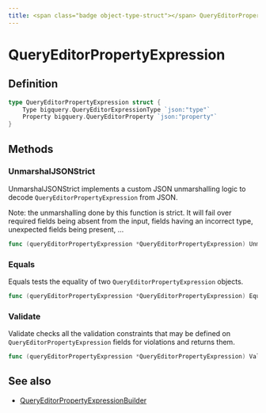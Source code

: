 ```yaml
---
title: <span class="badge object-type-struct"></span> QueryEditorPropertyExpression
---
```

# <span class="badge object-type-struct"></span> QueryEditorPropertyExpression

## Definition

```go
type QueryEditorPropertyExpression struct {
    Type bigquery.QueryEditorExpressionType `json:"type"`
    Property bigquery.QueryEditorProperty `json:"property"`
}
```
## Methods

### <span class="badge object-method"></span> UnmarshalJSONStrict

UnmarshalJSONStrict implements a custom JSON unmarshalling logic to decode `QueryEditorPropertyExpression` from JSON.

Note: the unmarshalling done by this function is strict. It will fail over required fields being absent from the input, fields having an incorrect type, unexpected fields being present, …

```go
func (queryEditorPropertyExpression *QueryEditorPropertyExpression) UnmarshalJSONStrict(raw []byte) error
```

### <span class="badge object-method"></span> Equals

Equals tests the equality of two `QueryEditorPropertyExpression` objects.

```go
func (queryEditorPropertyExpression *QueryEditorPropertyExpression) Equals(other QueryEditorPropertyExpression) bool
```

### <span class="badge object-method"></span> Validate

Validate checks all the validation constraints that may be defined on `QueryEditorPropertyExpression` fields for violations and returns them.

```go
func (queryEditorPropertyExpression *QueryEditorPropertyExpression) Validate() error
```

## See also

 * <span class="badge builder"></span> [QueryEditorPropertyExpressionBuilder](./builder-QueryEditorPropertyExpressionBuilder.md)
